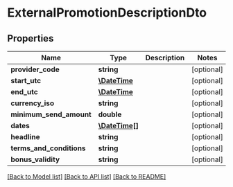 # ExternalPromotionDescriptionDto

## Properties
Name | Type | Description | Notes
------------ | ------------- | ------------- | -------------
**provider_code** | **string** |  | [optional] 
**start_utc** | [**\DateTime**](\DateTime.md) |  | [optional] 
**end_utc** | [**\DateTime**](\DateTime.md) |  | [optional] 
**currency_iso** | **string** |  | [optional] 
**minimum_send_amount** | **double** |  | [optional] 
**dates** | [**\DateTime[]**](\DateTime.md) |  | [optional] 
**headline** | **string** |  | [optional] 
**terms_and_conditions** | **string** |  | [optional] 
**bonus_validity** | **string** |  | [optional] 

[[Back to Model list]](../README.md#documentation-for-models) [[Back to API list]](../README.md#documentation-for-api-endpoints) [[Back to README]](../README.md)


